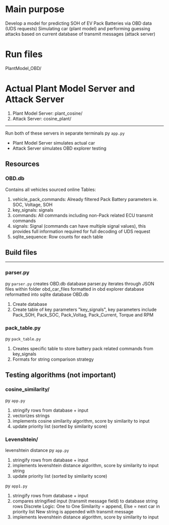 # Main purpose
Develop a model for predicting SOH of EV Pack Batteries via OBD data (UDS requests)
Simulating car (plant model) and performing guessing attacks based on current database of transmit messages (attack server) 

# Run files
PlantModel_OBD/

# Actual Plant Model Server and Attack Server
1) Plant Model Server: plant_cosine/
2) Attack Server: cosine_plant/ 
---
Run both of these servers in separate terminals 
py `app.py` 
- Plant Model Server simulates actual car
- Attack Server simulates OBD explorer testing



## Resources
### OBD.db
Contains all vehicles sourced online 
Tables:
1) vehicle_pack_commands: Already filtered Pack Battery parameters ie. SOC, Voltage, SOH
2) key_signals: signals
3) commands: All commands including non-Pack related ECU transmit commands
4) signals: Signal (commands can have multiple signal values), this provides full information required for full decoding of UDS request
5) sqlite_sequence: Row counts for each table

## Build files
---
### parser.py
py `parser.py` creates OBD.db database
parser.py iterates through JSON files within folder obd_car_files 
formatted in obd explorer database reformatted into sqlite database OBD.db

1) Create database
2) Create table of key parameters "key_signals", key parameters include 
    Pack_SOH, Pack_SOC, Pack_Voltag, Pack_Current, Torque and RPM

### pack_table.py
py `pack_table.py`
1) Creates specific table to store battery pack related commands from key_signals
2) Formats for string comparison strategy


## Testing algorithms (not important)
### cosine_similarity/
py `app.py` 
1) stringify rows from database + input 
2) vectorizes strings
3) implements cosine similarity algorithm, score by similarity to input 
4) update priority list (sorted by similarity score)

### Levenshtein/
levenshtein distance 
py `app.py`
1) stringify rows from database + input 
2) implements levenshtein distance algorithm, score by similarity to input string
3) update priority list (sorted by similarity score)

py `app1.py`
1) stringify rows from database + input 
2) compares stringified input (transmit message field) to database string rows
    Discrete Logic: One to One Similarity = append, Else = next car in priority list
    New string is appended with transmit message
3) implements levenshtein distance algorithm, score by similarity to input 
